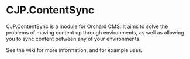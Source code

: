 CJP.ContentSync
===============


CJP.ContentSync is a module for Orchard CMS. It aims to solve the problems of moving content up through environments, as well as allowing you to sync content between any of your environments.

See the wiki for more information, and for example uses.
